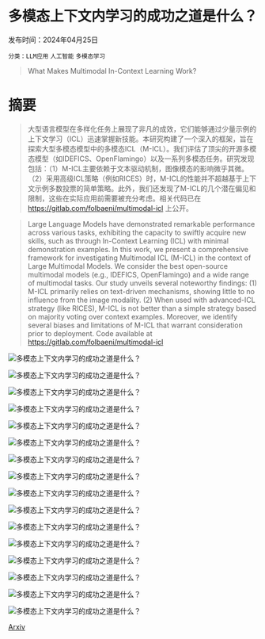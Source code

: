 # 多模态上下文内学习的成功之道是什么？

发布时间：2024年04月25日

`分类：LLM应用` `人工智能` `多模态学习`

> What Makes Multimodal In-Context Learning Work?

# 摘要

> 大型语言模型在多样化任务上展现了非凡的成效，它们能够通过少量示例的上下文学习（ICL）迅速掌握新技能。本研究构建了一个深入的框架，旨在探索大型多模态模型中的多模态ICL（M-ICL）。我们评估了顶尖的开源多模态模型（如IDEFICS、OpenFlamingo）以及一系列多模态任务。研究发现包括：（1）M-ICL主要依赖于文本驱动机制，图像模态的影响微乎其微。（2）采用高级ICL策略（例如RICES）时，M-ICL的性能并不超越基于上下文示例多数投票的简单策略。此外，我们还发现了M-ICL的几个潜在偏见和限制，这些在实际应用前需要被充分考虑。相关代码已在 https://gitlab.com/folbaeni/multimodal-icl 上公开。

> Large Language Models have demonstrated remarkable performance across various tasks, exhibiting the capacity to swiftly acquire new skills, such as through In-Context Learning (ICL) with minimal demonstration examples. In this work, we present a comprehensive framework for investigating Multimodal ICL (M-ICL) in the context of Large Multimodal Models. We consider the best open-source multimodal models (e.g., IDEFICS, OpenFlamingo) and a wide range of multimodal tasks. Our study unveils several noteworthy findings: (1) M-ICL primarily relies on text-driven mechanisms, showing little to no influence from the image modality. (2) When used with advanced-ICL strategy (like RICES), M-ICL is not better than a simple strategy based on majority voting over context examples. Moreover, we identify several biases and limitations of M-ICL that warrant consideration prior to deployment. Code available at https://gitlab.com/folbaeni/multimodal-icl

![多模态上下文内学习的成功之道是什么？](../../../paper_images/2404.15736/image.png)

![多模态上下文内学习的成功之道是什么？](../../../paper_images/2404.15736/remove_image_radar.png)

![多模态上下文内学习的成功之道是什么？](../../../paper_images/2404.15736/remove_modality_normalized_full.png)

![多模态上下文内学习的成功之道是什么？](../../../paper_images/2404.15736/remove_question_radar.png)

![多模态上下文内学习的成功之道是什么？](../../../paper_images/2404.15736/ngrams.png)

![多模态上下文内学习的成功之道是什么？](../../../paper_images/2404.15736/rices_diff_bar.png)

![多模态上下文内学习的成功之道是什么？](../../../paper_images/2404.15736/rices_no_modality_radar_image.png)

![多模态上下文内学习的成功之道是什么？](../../../paper_images/2404.15736/rices_vqa_bar.png)

![多模态上下文内学习的成功之道是什么？](../../../paper_images/2404.15736/rices_oracle_radar.png)

![多模态上下文内学习的成功之道是什么？](../../../paper_images/2404.15736/coco_similarity_rouge.png)

![多模态上下文内学习的成功之道是什么？](../../../paper_images/2404.15736/similarity_vqa_final.png)

![多模态上下文内学习的成功之道是什么？](../../../paper_images/2404.15736/coco_vqa_repetition_avanced.png)

![多模态上下文内学习的成功之道是什么？](../../../paper_images/2404.15736/remove_modality_full.png)

![多模态上下文内学习的成功之道是什么？](../../../paper_images/2404.15736/rices_key_full.png)

![多模态上下文内学习的成功之道是什么？](../../../paper_images/2404.15736/rices_reverse_full.png)

![多模态上下文内学习的成功之道是什么？](../../../paper_images/2404.15736/rices_no_image_full.png)

[Arxiv](https://arxiv.org/abs/2404.15736)